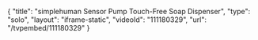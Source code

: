 {
    "title": "simplehuman Sensor Pump Touch-Free Soap Dispenser",
    "type": "solo",
    "layout": "iframe-static",
    "videoId": "111180329",
    "url": "\/tvpembed\/111180329"
}